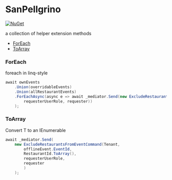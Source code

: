 # SanPellgrino

[![NuGet](https://buildstats.info/nuget/SanPellgrino)](https://www.nuget.org/packages/SanPellgrino/)


a collection of helper extension methods

* [ForEach](#foreach)
* [ToArray](#toarray)

### ForEach

foreach in linq-style

```csharp
await ownEvents
    .Union(overridableEvents)
    .Union(allRestaurantEvents)
    .ForEachAsync(async e => await _mediator.Send(new ExcludeRestaurantsFromEventCommand(Tenant, e.EventId, RestaurantId.Id.ToString(),
        requesterUserRole, requester))
    );

```

### ToArray

Convert T to an IEnumerable<T>

```csharp
await _mediator.Send(
    new ExcludeRestaurantsFromEventCommand(Tenant, 
        offlineEvent.EventId, 
        RestaurantId.ToArray(),
        requesterUserRole, 
        requester
        )
    );
```
